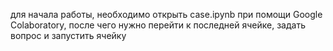 для начала работы, необходимо открыть case.ipynb при помощи Google Colaboratory, после чего нужно перейти к последней ячейке, задать вопрос и запустить ячейку
